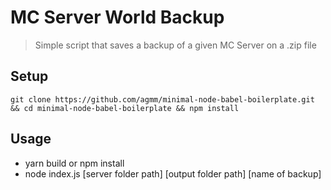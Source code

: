 # MC Server World Backup

> Simple script that saves a backup of a given MC Server on a .zip file

## Setup 

```
git clone https://github.com/agmm/minimal-node-babel-boilerplate.git && cd minimal-node-babel-boilerplate && npm install
```

## Usage
- yarn build or npm install
- node index.js [server folder path] [output folder path] [name of backup]
